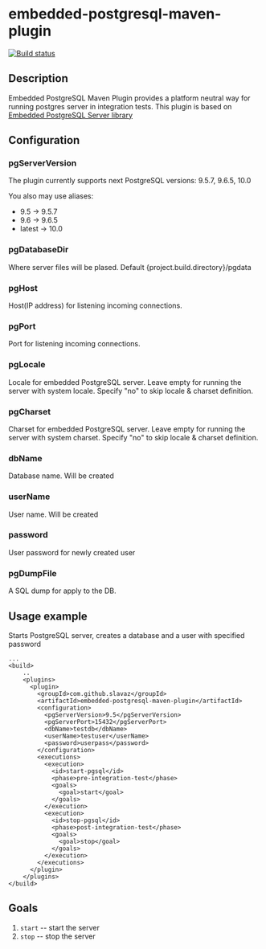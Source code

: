 # embedded-postgresql-maven-plugin
[![Build status](https://travis-ci.org/slavaz/embedded-postgresql-maven-plugin.svg?branch=master)](https://travis-ci.org/slavaz/embedded-postgresql-maven-plugin/)

## Description

Embedded PostgreSQL Maven Plugin provides a platform neutral way for running postgres server in integration tests.
This plugin  is based on [Embedded PostgreSQL Server library](https://github.com/yandex-qatools/postgresql-embedded)

## Configuration

### pgServerVersion

The plugin currently supports next PostgreSQL versions: 9.5.7, 9.6.5, 10.0

You also may use aliases:
* 9.5 -> 9.5.7
* 9.6 -> 9.6.5
* latest -> 10.0

### pgDatabaseDir

Where server files will be plased. Default {project.build.directory}/pgdata

### pgHost

Host(IP address) for listening incoming connections.

### pgPort

Port for listening incoming connections.

### pgLocale

Locale for embedded PostgreSQL server. Leave empty for running the server with system locale.
Specify "no" to skip locale & charset definition.

### pgCharset

Charset for embedded PostgreSQL server. Leave empty for running the server with system charset.
Specify "no" to skip locale & charset definition.

### dbName

Database name. Will be created

### userName

User name. Will be created

### password

User password for newly created user

### pgDumpFile

A SQL dump for apply to the DB.

## Usage example

Starts PostgreSQL server, creates a database and a user with specified password

    ...
    <build>
        ..
        <plugins>
          <plugin>
            <groupId>com.github.slavaz</groupId>
            <artifactId>embedded-postgresql-maven-plugin</artifactId>
            <configuration>
              <pgServerVersion>9.5</pgServerVersion>
              <pgServerPort>15432</pgServerPort>
              <dbName>testdb</dbName>
              <userName>testuser</userName>
              <password>userpass</password>
            </configuration>
            <executions>
              <execution>
                <id>start-pgsql</id>
                <phase>pre-integration-test</phase>
                <goals>
                  <goal>start</goal>
                </goals>
              </execution>
              <execution>
                <id>stop-pgsql</id>
                <phase>post-integration-test</phase>
                <goals>
                  <goal>stop</goal>
                </goals>
              </execution>
            </executions>
          </plugin>
        </plugins>
    </build>

## Goals
                  
1. `start` -- start the server
2. `stop` -- stop the server

